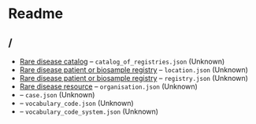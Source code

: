 # Readme

## /

- [Rare disease catalog](./catalog_of_registries.md) – `catalog_of_registries.json` (Unknown)
- [Rare disease patient or biosample registry](./location.md) – `location.json` (Unknown)
- [Rare disease patient or biosample registry](./registry.md) – `registry.json` (Unknown)
- [Rare disease resource](./organisation.md) – `organisation.json` (Unknown)
- [](./case.md) – `case.json` (Unknown)
- [](./vocabulary_code.md) – `vocabulary_code.json` (Unknown)
- [](./vocabulary_code_system.md) – `vocabulary_code_system.json` (Unknown)
